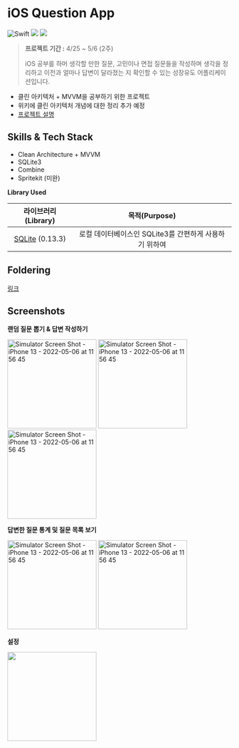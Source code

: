 # iOS Question App

![Swift](https://img.shields.io/badge/Swift-5.0-orange.svg)  <img src="https://img.shields.io/badge/iOS-13.0-brightgreen">  <img src="https://img.shields.io/badge/Xcode-13.3-red"> 

> **프로젝트 기간 :** 4/25 ~ 5/6 (2주)
> 
> iOS 공부를 하머 생각할 만한 질문, 고민이나 면접 질문들을 작성하며 생각을 정리하고 이전과 얼마나 답변이 달라졌는 지 확인할 수 있는 성장유도 어플리케이션입니다.

- 클린 아키텍처 + MVVM을 공부하기 위한 프로젝트 
- 위키에 클린 아키텍처 개념에 대한 정리 추가 예정
- [프로젝트 설명](https://www.wodyd.com/NC1-project-IQA/)

## Skills & Tech Stack

- Clean Architecture + MVVM 
- SQLite3
- Combine 
- Spritekit (미완)

**Library Used**

|                     라이브러리(Library)                      |                     목적(Purpose)                      |
| :----------------------------------------------------------: | :----------------------------------------------------: |
| [SQLite](https://github.com/stephencelis/SQLite.swift) (0.13.3) | 로컬 데이터베이스인 SQLite3를 간편하게 사용하기 위하여 |

## Foldering

[링크](https://github.com/wody-d/iOSQuestionApp/wiki/Foldering)

## Screenshots

**랜덤 질문 뽑기 & 답변 작성하기**

<img src="https://user-images.githubusercontent.com/56102421/167376549-97d3fca2-b1da-4133-8315-92d7627ca84e.png" alt="Simulator Screen Shot - iPhone 13 - 2022-05-06 at 11 56 45" width="200" />  <img src="https://user-images.githubusercontent.com/56102421/167378386-5d2bf3d7-49d1-450d-b848-5be169e656c2.png" alt="Simulator Screen Shot - iPhone 13 - 2022-05-06 at 11 56 45" width="200" /> <img src="https://user-images.githubusercontent.com/56102421/167376797-0a1bdc20-46e5-44f8-b9f2-c4d4a0ce83d9.png" alt="Simulator Screen Shot - iPhone 13 - 2022-05-06 at 11 56 45" width="200" />

**답변한 질문 통계 및 질문 목록 보기** 

<img src="https://user-images.githubusercontent.com/56102421/167376961-03f09cc7-5beb-4538-bf1c-4c752a51ec7c.png" alt="Simulator Screen Shot - iPhone 13 - 2022-05-06 at 11 56 45" width="200" /> <img src="https://user-images.githubusercontent.com/56102421/167378911-f2e076e4-7dc7-4e26-8f15-3e395c304b99.png" alt="Simulator Screen Shot - iPhone 13 - 2022-05-06 at 11 56 45" width="200" />

**설정**

<img src="https://user-images.githubusercontent.com/56102421/167379490-595f9896-07ff-437f-8e0a-fe9fad0d7364.png" width="200" /> 
